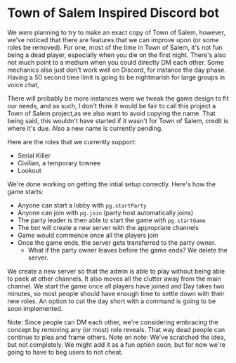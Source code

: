 # Town of Salem Inspired Discord bot
We *were* planning to try to make an exact copy of Town of Salem, however, we've noticed that there are features that we can improve upon (or some roles be removed).
For one, most of the time in Town of Salem, it's not fun being a dead player, especially when you die on the first night.
There's also not much point to a medium when you could directly DM each other.
Some mechanics also just don't work well on Discord, for instance the day phase.
Having a 50 second time limit is going to be nightmarish for large groups in voice chat,

There will probably be more instances were we tweak the game design to fit our needs, and as such,
I don't think it would be fair to call this project a Town of Salem project,as we also want to avoid copying the name.
That being said, this wouldn't have started if it wasn't for Town of Salem, credit is where it's due.
Also a new name is currently pending.

Here are the roles that we currently support:
- Serial Killer
- Civilian, a temporary townee
- Lookout

We're done working on getting the intial setup correctly. Here's how the game starts:
- Anyone can start a lobby with `pg.startParty`
- Anyone can join with `pg.join` (party host automatically joins)
- The party leader is then able to start the game with `pg.startGame`
- The bot will create a new server with the appropriate channels
- Game would commence once all the players join
- Once the game ends, the server gets transferred to the party owner.
	- What if the party owner leaves before the game ends? We delete the server.

We create a new server so that the admin is able to play without being able to peek at other channels.
It also moves all the clutter away from the main channel.
We start the game once all players have joined and Day takes two minutes, so most people should have enough time to settle down with their new roles.
An option to cut the day short with a command is going to be soon implemented.

Note: Since people can DM each other, we're considering embracing the concept by removing any (or most) role reveals. That way dead people can continue to plea and frame others.
Note on note: We've scratched the idea, but not completely. We might add it as a fun option soon, but for now we're going to have to beg users to not cheat.
